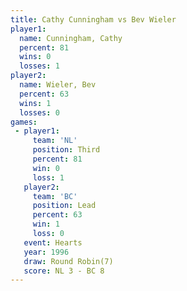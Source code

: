 ```yaml
---
title: Cathy Cunningham vs Bev Wieler
player1:                 
  name: Cunningham, Cathy
  percent: 81            
  wins: 0                
  losses: 1              
player2:                 
  name: Wieler, Bev      
  percent: 63            
  wins: 1                
  losses: 0              
games:
 - player1:         
     team: 'NL'     
     position: Third
     percent: 81    
     win: 0         
     loss: 1        
   player2:        
     team: 'BC'    
     position: Lead
     percent: 63   
     win: 1        
     loss: 0       
   event: Hearts       
   year: 1996          
   draw: Round Robin(7)
   score: NL 3 - BC 8  
---
```

